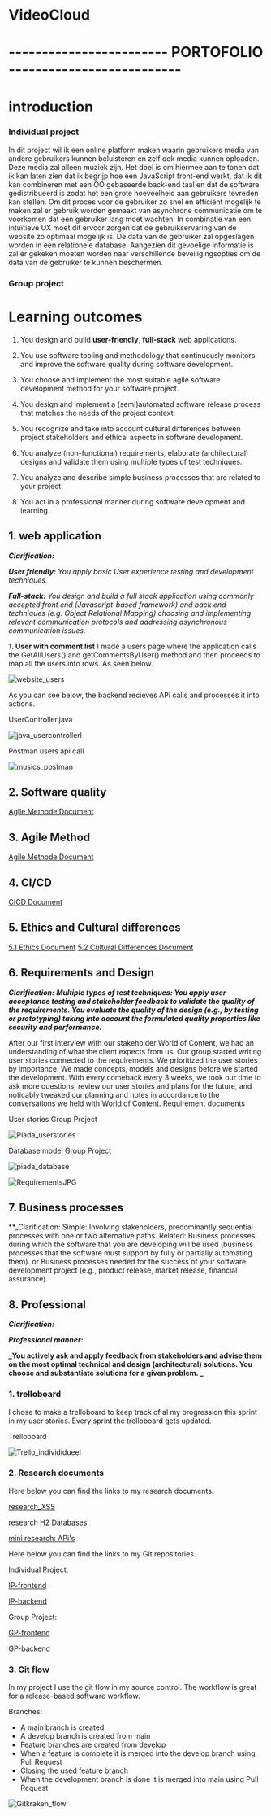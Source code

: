 # VideoCloud

<h1 id="top">------------------------ PORTOFOLIO --------------------------</h2>
 

# introduction
### Individual project
In dit project wil ik een online platform maken waarin gebruikers media van andere gebruikers kunnen beluisteren en zelf ook media kunnen oploaden. Deze media zal alleen muziek zijn. Het doel is om hiermee aan te tonen dat ik kan laten zien dat ik begrijp hoe een JavaScript front-end werkt, dat ik dit kan combineren met een OO gebaseerde back-end taal en dat de software gedistribueerd is zodat het een grote hoeveelheid aan gebruikers tevreden kan stellen. Om dit proces voor de gebruiker zo snel en efficiënt mogelijk te maken zal er gebruik worden gemaakt van asynchrone communicatie om te voorkomen dat een gebruiker lang moet wachten. In combinatie van een intuïtieve UX moet dit ervoor zorgen dat de gebruikservaring van de website zo optimaal mogelijk is. De data van de gebruiker zal opgeslagen worden in een relationele database. Aangezien dit gevoelige informatie is zal er gekeken moeten worden naar verschillende beveiligingsopties om de data van de gebruiker te kunnen beschermen.

### Group project




# Learning outcomes


1. You design and build **user-friendly**, **full-stack** web applications.

2. You use software tooling and methodology that continuously monitors and improve the software quality during software development.

3. You choose and implement the most suitable agile software development method for your software project.

4. You design and implement a (semi)automated software release process that matches the needs of the project context.

5. You recognize and take into account cultural differences between project stakeholders and ethical aspects in software development.

6. You analyze (non-functional) requirements, elaborate (architectural) designs and validate them using multiple types of test techniques.

7. You analyze and describe simple business processes that are related to your project.

8. You act in a professional manner during software development and learning.


##  1. web application

**_Clarification:_**

**_User friendly:_** _You apply basic User experience testing and development techniques._

**_Full-stack:_** _You design and build a full stack application using commonly accepted front end (Javascript-based framework) and back end techniques (e.g. Object Relational Mapping) choosing and implementing relevant communication protocols and addressing asynchronous communication issues._


**1. User with comment list**
I made a users page where the application calls the GetAllUsers() and getCommentsByUser() method and then proceeds to map all the users into rows. As seen below.

![website_users](https://user-images.githubusercontent.com/73832880/171807355-f0c099b5-179d-4760-bba4-a0efd750e124.JPG)

As you can see below, the backend recieves APi calls and processes it into actions.

UserController.java

![java_usercontrollerl](https://user-images.githubusercontent.com/73832880/171807701-4f9e4766-d18f-48c3-b3a2-865954d3ae8d.JPG)

Postman users api call

![musics_postman](https://user-images.githubusercontent.com/73832880/171807830-681119d0-6392-4341-b122-77cfcf7f34c1.JPG)

 ## 2. Software quality
[Agile Methode Document](https://github.com/SandervanDeurzenStudent/VideoCloud_Portofolio/new/main/Leeruitkomsten/software_quality.md)

## 3. Agile Method

[Agile Methode Document](https://github.com/SandervanDeurzenStudent/VideoCloud_Portofolio/new/main/Leeruitkomsten/agile_methode.md)

## 4. CI/CD

[CICD Document](https://github.com/SandervanDeurzenStudent/VideoCloud_Portofolio/new/main/Leeruitkomsten/CICD.md)



## 5. Ethics and Cultural differences
[5.1 Ethics Document](https://github.com/SandervanDeurzenStudent/VideoCloud_Portofolio/blob/main/Leeruitkomsten/Ethics.md)
[5.2 Cultural Differences Document](https://github.com/SandervanDeurzenStudent/VideoCloud_Portofolio/blob/main/Leeruitkomsten/Cultural_differences.md)



##  6. Requirements and Design

**_Clarification:_**
**_Multiple types of test techniques: You apply user acceptance testing and stakeholder feedback to validate the quality of the requirements. You evaluate the quality of the design (e.g., by testing or prototyping) taking into account the formulated quality properties like security and performance._**



After our first interview with our stakeholder World of Content,  we had an understanding of what the client expects from us. Our group started writing user stories connected to the requirements. We prioritized the user stories by importance. We made concepts, models and designs before we started the development. With every comeback every 3 weeks, we took our time to ask more questions, review our user stories and plans for the future, and noticably tweaked our planning and notes in accordance to the conversations we held with World of Content.
Requirement documents

User stories Group Project

![Piada_userstories](https://user-images.githubusercontent.com/73832880/171812203-60237c05-a8e1-4d1a-b072-580061738972.jpg)

Database model Group Project

![piada_database](https://user-images.githubusercontent.com/73832880/171812105-82ee2a77-871a-4206-941a-45bd50861a08.jpg)



![RequirementsJPG](https://user-images.githubusercontent.com/73832880/171811065-34c3a98c-74d3-46a5-b4df-24190963b0e2.JPG)






## 7. Business processes

**_Clarification:
Simple: Involving stakeholders, predominantly sequential processes with one or two alternative paths.
Related:
Business processes during which the software that you are developing will be used (business processes that the software must support by fully or partially automating them). 
or
Business processes needed for the success of your software development project (e.g., product release, market release, financial assurance).


## 8. Professional

**_Clarification:_**

**_Professional manner:_**

**_You actively ask and apply feedback from stakeholders and advise them on the most optimal technical and design (architectural) solutions.
You choose and substantiate solutions for a given problem. _**

### 1. trelloboard
I chose to make a trelloboard to keep track of al my progression this sprint in my user stories. Every sprint the trelloboard gets updated.

Trelloboard

![Trello_individidueel](https://user-images.githubusercontent.com/73832880/171808826-3bcf451c-cc34-4b5f-adbe-5de2793dda6c.JPG)

### 2. Research documents

Here below you can find the links to my research documents.

[research_XSS](https://github.com/SandervanDeurzenStudent/VideoCloud_Portofolio/blob/main/Research/S3_IP-Research_XSS.docx)

[research H2 Databases](https://github.com/SandervanDeurzenStudent/VideoCloud_Portofolio/blob/main/Research/S3_research_h2database.docx)

[mini research: APi's](https://github.com/SandervanDeurzenStudent/VideoCloud_Portofolio/blob/main/Research/S3_research_API.docx)

Here below you can find the links to my Git repositories.

Individual Project:

[IP-frontend](https://github.com/SandervanDeurzenStudent/s3-videoCloud_FrontEnd)

[IP-backend](https://github.com/SandervanDeurzenStudent/VideoCloud_backend)

Group Project:

[GP-frontend](https://github.com/RensvGemert/S3-GP-Frontend)

[GP-backend](https://github.com/RensvGemert/S3-GP-Backend)

### 3. Git flow

In my project I use the git flow in my source control. The workflow is great for a release-based software workflow.

Branches:

- A main branch is created
- A develop branch is created from main
- Feature branches are created from develop
- When a feature is complete it is merged into the develop branch using Pull Request
- Closing the used feature branch
- When the development branch is done it is merged into main using Pull Request

![Gitkraken_flow](https://user-images.githubusercontent.com/73832880/171828743-8cf2aedd-df84-4819-ae63-42b1f0078926.JPG)
